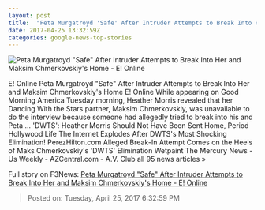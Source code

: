 ```yaml
---
layout: post
title:  "Peta Murgatroyd 'Safe' After Intruder Attempts to Break Into Her and Maksim Chmerkovskiy's Home - E! Online"
date: 2017-04-25 13:32:59Z
categories: google-news-top-stories
---
```


![Peta Murgatroyd "Safe" After Intruder Attempts to Break Into Her and Maksim Chmerkovskiy's Home - E! Online](http://akns-images.eonline.com/eol_images/Entire_Site/2017216/rs_600x600-170316161300-600-maksim-chmerkovski-mv-31617.jpg?downsize=450:*&crop=450:350;left,top)

E! Online Peta Murgatroyd "Safe" After Intruder Attempts to Break Into Her and Maksim Chmerkovskiy's Home E! Online While appearing on Good Morning America Tuesday morning, Heather Morris revealed that her Dancing With the Stars partner, Maksim Chmerkovskiy, was unavailable to do the interview because someone had allegedly tried to break into his and Peta ... 'DWTS': Heather Morris Should Not Have Been Sent Home, Period Hollywood Life The Internet Explodes After DWTS's Most Shocking Elimination! PerezHilton.com Alleged Break-In Attempt Comes on the Heels of Maks Chmerkovskiy's 'DWTS' Elimination Wetpaint The Mercury News - Us Weekly - AZCentral.com - A.V. Club all 95 news articles »


Full story on F3News: [Peta Murgatroyd "Safe" After Intruder Attempts to Break Into Her and Maksim Chmerkovskiy's Home - E! Online](http://www.f3nws.com/n/vnKHqC)

> Posted on: Tuesday, April 25, 2017 6:32:59 PM

